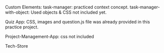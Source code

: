 Custom Elements:
task-manager: practiced context concept.
task-manager-with-object: Used objects & CSS not included yet.

Quiz App:
CSS, images and question.js file was already provided in this practice project.

Project-Management-App: css not included 

Tech-Store

